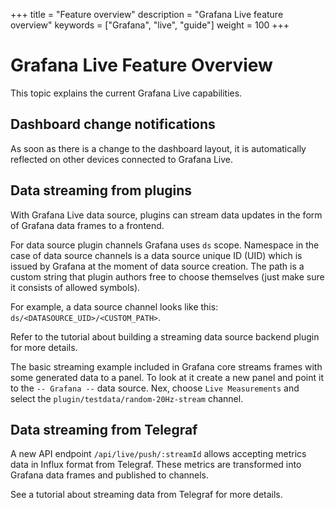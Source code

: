 +++
title = "Feature overview"
description = "Grafana Live feature overview"
keywords = ["Grafana", "live", "guide"]
weight = 100
+++

# Grafana Live Feature Overview

This topic explains the current Grafana Live capabilities.

## Dashboard change notifications 

As soon as there is a change to the dashboard layout, it is automatically reflected on other devices connected to Grafana Live.

## Data streaming from plugins

With Grafana Live data source, plugins can stream data updates in the form of Grafana data frames to a frontend.


For data source plugin channels Grafana uses `ds` scope. Namespace in the case of data source channels is a data source unique ID (UID) which is issued by Grafana at the moment of data source creation. The path is a custom string that plugin authors free to choose themselves (just make sure it consists of allowed symbols).

For example, a data source channel looks like this: `ds/<DATASOURCE_UID>/<CUSTOM_PATH>`.

Refer to the tutorial about building a streaming data source backend plugin for more details.

The basic streaming example included in Grafana core streams frames with some generated data to a panel. To look at it create a new panel and point it to the `-- Grafana --` data source. Nex, choose `Live Measurements` and select the `plugin/testdata/random-20Hz-stream` channel. 

## Data streaming from Telegraf

A new API endpoint `/api/live/push/:streamId` allows accepting metrics data in Influx format from Telegraf. These metrics are transformed into Grafana data frames and published to channels.

See a tutorial about streaming data from Telegraf for more details.
